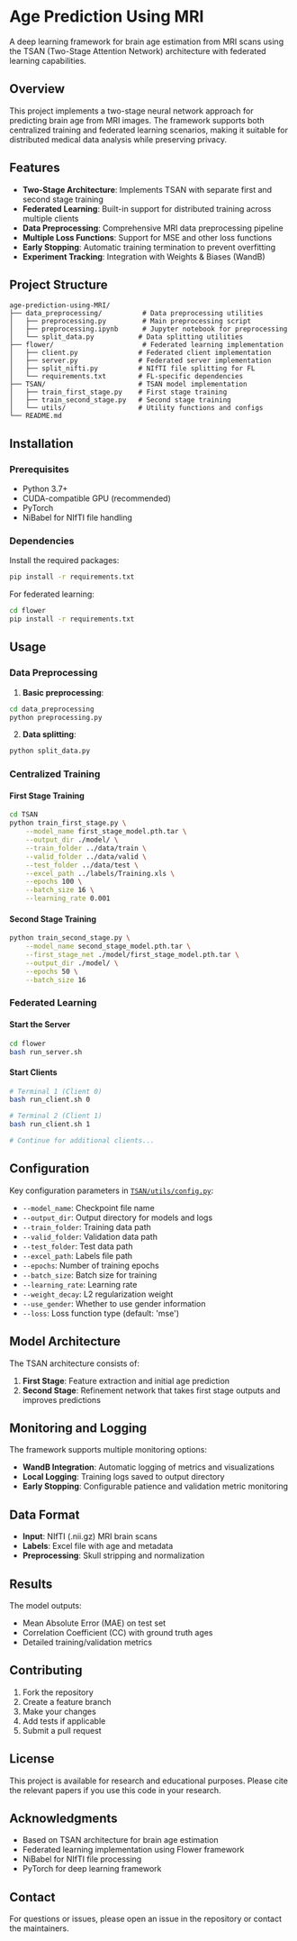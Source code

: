 # Age Prediction Using MRI

A deep learning framework for brain age estimation from MRI scans using the TSAN (Two-Stage Attention Network) architecture with federated learning capabilities.

## Overview

This project implements a two-stage neural network approach for predicting brain age from MRI images. The framework supports both centralized training and federated learning scenarios, making it suitable for distributed medical data analysis while preserving privacy.

## Features

- **Two-Stage Architecture**: Implements TSAN with separate first and second stage training
- **Federated Learning**: Built-in support for distributed training across multiple clients
- **Data Preprocessing**: Comprehensive MRI data preprocessing pipeline
- **Multiple Loss Functions**: Support for MSE and other loss functions
- **Early Stopping**: Automatic training termination to prevent overfitting
- **Experiment Tracking**: Integration with Weights & Biases (WandB)

## Project Structure

```
age-prediction-using-MRI/
├── data_preprocessing/          # Data preprocessing utilities
│   ├── preprocessing.py         # Main preprocessing script
│   ├── preprocessing.ipynb      # Jupyter notebook for preprocessing
│   └── split_data.py           # Data splitting utilities
├── flower/                      # Federated learning implementation
│   ├── client.py               # Federated client implementation
│   ├── server.py               # Federated server implementation
│   ├── split_nifti.py          # NIfTI file splitting for FL
│   └── requirements.txt        # FL-specific dependencies
├── TSAN/                       # TSAN model implementation
│   ├── train_first_stage.py    # First stage training
│   ├── train_second_stage.py   # Second stage training
│   └── utils/                  # Utility functions and configs
└── README.md
```

## Installation

### Prerequisites

- Python 3.7+
- CUDA-compatible GPU (recommended)
- PyTorch
- NiBabel for NIfTI file handling

### Dependencies

Install the required packages:

```bash
pip install -r requirements.txt
```

For federated learning:

```bash
cd flower
pip install -r requirements.txt
```

## Usage

### Data Preprocessing

1. **Basic preprocessing**:
```bash
cd data_preprocessing
python preprocessing.py
```

2. **Data splitting**:
```bash
python split_data.py
```

### Centralized Training

#### First Stage Training

```bash
cd TSAN
python train_first_stage.py \
    --model_name first_stage_model.pth.tar \
    --output_dir ./model/ \
    --train_folder ../data/train \
    --valid_folder ../data/valid \
    --test_folder ../data/test \
    --excel_path ../labels/Training.xls \
    --epochs 100 \
    --batch_size 16 \
    --learning_rate 0.001
```

#### Second Stage Training

```bash
python train_second_stage.py \
    --model_name second_stage_model.pth.tar \
    --first_stage_net ./model/first_stage_model.pth.tar \
    --output_dir ./model/ \
    --epochs 50 \
    --batch_size 16
```

### Federated Learning

#### Start the Server

```bash
cd flower
bash run_server.sh
```

#### Start Clients

```bash
# Terminal 1 (Client 0)
bash run_client.sh 0

# Terminal 2 (Client 1)  
bash run_client.sh 1

# Continue for additional clients...
```

## Configuration

Key configuration parameters in [`TSAN/utils/config.py`](TSAN/utils/config.py):

- `--model_name`: Checkpoint file name
- `--output_dir`: Output directory for models and logs
- `--train_folder`: Training data path
- `--valid_folder`: Validation data path  
- `--test_folder`: Test data path
- `--excel_path`: Labels file path
- `--epochs`: Number of training epochs
- `--batch_size`: Batch size for training
- `--learning_rate`: Learning rate
- `--weight_decay`: L2 regularization weight
- `--use_gender`: Whether to use gender information
- `--loss`: Loss function type (default: 'mse')

## Model Architecture

The TSAN architecture consists of:

1. **First Stage**: Feature extraction and initial age prediction
2. **Second Stage**: Refinement network that takes first stage outputs and improves predictions

## Monitoring and Logging

The framework supports multiple monitoring options:

- **WandB Integration**: Automatic logging of metrics and visualizations
- **Local Logging**: Training logs saved to output directory
- **Early Stopping**: Configurable patience and validation metric monitoring

## Data Format

- **Input**: NIfTI (.nii.gz) MRI brain scans
- **Labels**: Excel file with age and metadata
- **Preprocessing**: Skull stripping and normalization

## Results

The model outputs:
- Mean Absolute Error (MAE) on test set
- Correlation Coefficient (CC) with ground truth ages
- Detailed training/validation metrics

## Contributing

1. Fork the repository
2. Create a feature branch
3. Make your changes
4. Add tests if applicable
5. Submit a pull request

## License

This project is available for research and educational purposes. Please cite the relevant papers if you use this code in your research.

## Acknowledgments

- Based on TSAN architecture for brain age estimation
- Federated learning implementation using Flower framework
- NiBabel for NIfTI file processing
- PyTorch for deep learning framework

## Contact

For questions or issues, please open an issue in the repository or contact the maintainers.